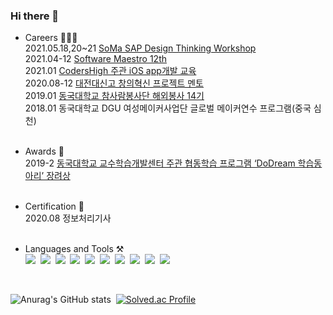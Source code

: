 ### Hi there 👋 &nbsp;

- Careers 👩🏻‍💻<br>
 2021.05.18,20~21 [SoMa SAP Design Thinking Workshop](https://github.com/wndnjs9878/wndnjs9878/issues/1) <br>
 2021.04-12 [Software Maestro 12th](https://www.swmaestro.org/sw/main/main.do#firstPage)<br>
 2021.01 [CodersHigh 주관 iOS app개발 교육](https://github.com/wndnjs9878/wndnjs9878/issues/2)<br>
 2020.08-12 [대전대신고 창의혁신 프로젝트 멘토](https://github.com/wndnjs9878/wndnjs9878/issues/3)<br>
 2019.01 [동국대학교 참사람봉사단 해외봉사 14기](http://volunteers.dongguk.edu)<br>
 2018.01 동국대학교 DGU 여성메이커사업단 글로벌 메이커연수 프로그램(중국 심천)<br><br>
 
 - Awards 🏅<br>
 2019-2 [동국대학교 교수학습개발센터 주관 협동학습 프로그램 ‘DoDream 학습동아리’ 장려상](https://github.com/wndnjs9878/wndnjs9878/issues/4)<br><br>
 
- Certification 📃<br>
 2020.08 정보처리기사<br><br>
 
 <!--
 2020.11 김해 대청고 학종 입시 캠프 멘토<br>
 2019.10 동국대학교 융합교육원 주관 거제도 대우조선해양 체험<br>
 

- Certification
- Project 📚<br>
 2018-2 교내 길찾기 웹 사이트 <br>
 2019-1 OCR-based Illegal Advertising Block Application <br>
 2019-2 교내 iSpace 좌석관리 웹 사이트 <br>
 2021.1 널'스케줄(NUR'SCHEDULE) iOS 앱 배포<br>
 2021-1 <br><br>

 -->

- Languages and Tools ⚒<br>
<img src="https://img.shields.io/badge/Python-3766AB?style=flat-square&logo=Python&logoColor=white"/>&nbsp;
<img src="https://img.shields.io/badge/Java-e74c3c?style=flat-square&logo=Java&logoColor=white"/>&nbsp;
<img src="https://img.shields.io/badge/Dart-0175C2?style=flat-square&logo=Dart&logoColor=white"/>&nbsp;
<img src="https://img.shields.io/badge/Swift-e67e22?style=flat-square&logo=Swift&logoColor=white"/>&nbsp;
<img src="https://img.shields.io/badge/Javascript-F7DF1E?style=flat-square&logo=Javascript&logoColor=white"/>&nbsp;
<img src="https://img.shields.io/badge/CSS-fd79a8?style=flat-square&logo=CSS3&logoColor=white"/>&nbsp;
<img src="https://img.shields.io/badge/Mysql-0984e3?style=flat-square&logo=Mysql&logoColor=white"/>&nbsp;
<img src="https://img.shields.io/badge/Firebase-FFCA28?style=flat-square&logo=Firebase&logoColor=white"/>&nbsp;
<img src="https://img.shields.io/badge/macOS-000000?style=flat-square&logo=macOS&logoColor=white"/>&nbsp;
<img src="https://img.shields.io/badge/Xcode-0652DD?style=flat-square&logo=Xcode&logoColor=white"/>&nbsp;
<!--
<details>
<summary>Languages</summary>
<div markdown="9">       

</div>
</details>
-->

<br>


<!--<img src="https://img.shields.io/badge/AWS-FFCA28?style=flat-square&logo=Amazon_AWS&logoColor=white"/>&nbsp; -->

![Anurag's GitHub stats](https://github-readme-stats.vercel.app/api?username=leeez0128&theme=radical&show_icons=true)&nbsp;
[![Solved.ac Profile](http://mazassumnida.wtf/api/v2/generate_badge?boj=wndnjs9878)](https://solved.ac/wndnjs9878/)<br>


<!--
**wndnjs9878/wndnjs9878** is a ✨ _special_ ✨ repository because its `README.md` (this file) appears on your GitHub profile.

Here are some ideas to get you started:

- 🔭 I’m currently working on ...
- 🌱 I’m currently learning ...
- 👯 I’m looking to collaborate on ...
- 🤔 I’m looking for help with ...
- 💬 Ask me about ...
- 📫 How to reach me: ...
- 😄 Pronouns: ...
- ⚡ Fun fact: ...
-->
